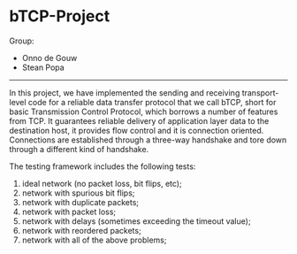# bTCP-Project

Group:
- Onno de Gouw
- Stean Popa

---------------------------------------------------------------------

In this project, we have implemented the sending and receiving transport-level code for a reliable data transfer protocol that we call bTCP, short for basic Transmission Control Protocol, which borrows a number of features from TCP. It guarantees reliable delivery of application layer data to the destination host, it provides flow control and it is connection oriented. Connections are established through a three-way handshake and tore down through a different kind of handshake.

The testing framework includes the following tests:
1. ideal network (no packet loss, bit flips, etc);
2. network with spurious bit flips;
3. network with duplicate packets;
4. network with packet loss;
5. network with delays (sometimes exceeding the timeout value);
6. network with reordered packets;
7. network with all of the above problems;
